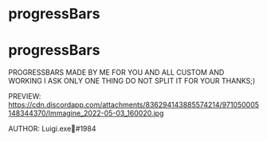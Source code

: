 # progressBars




# progressBars
PROGRESSBARS MADE BY ME FOR YOU AND ALL CUSTOM AND WORKING I ASK ONLY ONE THING DO NOT SPLIT IT FOR YOUR THANKS;) 


PREVIEW: https://cdn.discordapp.com/attachments/836294143885574214/971050005148344370/Immagine_2022-05-03_160020.jpg


AUTHOR: Luigi.exe🐧#1984


